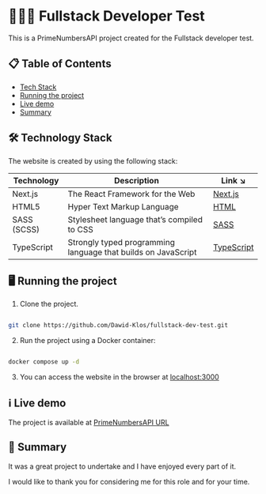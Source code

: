 # 🧑🏻‍💻 Fullstack Developer Test

This is a PrimeNumbersAPI project created for the Fullstack developer test.


## 📋 Table of Contents

* [Tech Stack](#%EF%B8%8F-technology-stack)
* [Running the project](#%EF%B8%8F-running-the-project)
* [Live demo](#ℹ%EF%B8%8F-live-demo)
* [Summary](#-summary)

## 🛠️ Technology Stack

The website is created by using the following stack:

| Technology | Description                                | Link ↘️ |
|------------|--------------------------------------------|--------|
| Next.js    | The React Framework for the Web            | [Next.js](https://nextjs.org/) |
| HTML5      | Hyper Text Markup Language                 | [HTML](https://developer.mozilla.org/en-US/docs/Web/HTML) |
| SASS (SCSS)| Stylesheet language that’s compiled to CSS | [SASS](https://sass-lang.com/guide/) |
| TypeScript | Strongly typed programming language that builds on JavaScript  | [TypeScript](https://developer.mozilla.org/en-US/docs/Web/javascript) |


## 🖥️ Running the project

1. Clone the project.

```bash

git clone https://github.com/Dawid-Klos/fullstack-dev-test.git

```

2. Run the project using a Docker container:

```bash

docker compose up -d

```

3. You can access the website in the browser at [localhost:3000](http://localhost:3000)


## ℹ️ Live demo

The project is available at [PrimeNumbersAPI URL](https://fullstack-dev-test.vercel.app/)

## 📒 Summary

It was a great project to undertake and I have enjoyed every part of it.

I would like to thank you for considering me for this role and for your time.

